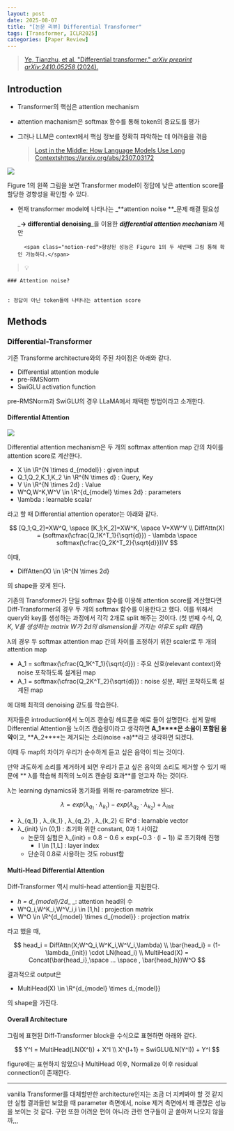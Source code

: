 ```yaml
---
layout: post
date: 2025-08-07
title: "[논문 리뷰] Differential Transformer"
tags: [Transformer, ICLR2025]
categories: [Paper Review]
---
```


> [Ye, Tianzhu, et al. "Differential transformer." ](https://arxiv.org/abs/2410.05258)[_arXiv preprint arXiv:2410.05258_](https://arxiv.org/abs/2410.05258)[ (2024).](https://arxiv.org/abs/2410.05258)



## Introduction

- Transformer의 핵심은 attention mechanism
- attention machanism은 softmax 함수를 통해 token의 중요도를 평가
- 그러나 LLM은 context에서 핵심 정보를 정확히 파악하는 데 어려움을 겪음

	> [Lost in the Middle: How Language Models Use Long Contextshttps://arxiv.org/abs/2307.03172](https://arxiv.org/abs/2307.03172)


![](https://prod-files-secure.s3.us-west-2.amazonaws.com/542b861c-36a8-4051-84e5-8804b6728dba/9083ea56-691a-4752-ae26-47f403431ac8/image.png?X-Amz-Algorithm=AWS4-HMAC-SHA256&X-Amz-Content-Sha256=UNSIGNED-PAYLOAD&X-Amz-Credential=ASIAZI2LB466RHOWXA46%2F20250811%2Fus-west-2%2Fs3%2Faws4_request&X-Amz-Date=20250811T230107Z&X-Amz-Expires=3600&X-Amz-Security-Token=IQoJb3JpZ2luX2VjEL7%2F%2F%2F%2F%2F%2F%2F%2F%2F%2FwEaCXVzLXdlc3QtMiJIMEYCIQD9%2Bhv3IN6TyhdkrOtn329hBTebKo%2ByggsXTjajenWWXgIhAKANwalTW2G0wsUYNYo22dTgZI%2Fufdq5GtdiCZ7Uyg7TKogECPf%2F%2F%2F%2F%2F%2F%2F%2F%2F%2FwEQABoMNjM3NDIzMTgzODA1IgywQnSLqP7KrOzwFuMq3AMfxujtxN8%2BMMEZYuCFnJfLAnV82TKODFrKdu0M0OxiHcdR9jITGwLTjvtCTAioylrf5KAOsWtvYyLAbTo%2BqAtOndMxDZhNYNT%2FpVO%2B%2FzAEBUkc04UTNoPA86xM0n7nhz73jck6zVhR2EVrdtqB0wW22pOCb8h43N0UsDkhT2XVUdREyJPmfAnS2RqV7RmWyNZVanId9m56Wghqyfds2xlcmPJWTQL%2FIH8UvvRQl9%2BOTGpcbafGrfFsAws9SArQn1mdZ2qnU97OppkFb3NUNZUi9vUIlONZ9rtMug9xKK9Kr%2FDN40dXgnZrX6GOTCCvW3wS0c%2F%2B05eS0Qs9V0xZCbBcJ6Sv%2FJC5BOd2PYK9LBBbL%2BmH2G7cql6kizKQ6aWC%2FzGABwmedMdtXmtsqr5h7efSUlQ8280QiS3oEFsqUtf7N0SP1elJqnmmHiBABkKLf9xPU0GyLhpwsWemN3nGhYNaffEFJ3beqU9S8%2FEvTnJmJKe0PgWvOnpo3JFDvqqYd769G026mawZ90z%2F%2FZtAaXHdaSMVG8P8DUuZJHOwPosGBV%2FZ1mjYIuwU5ue%2F0thVD5ywAfbxi%2FNbrYZ5zloRqrW2amke5dwToVA7yX4fW1ZdaFRpyqBu3DdNbe%2FSCjCfxenEBjqkARcu6JlbwT21I3Y84wOeV%2FNzQUQxam5Drnv5K2BQYt2mPHDJmfUmUA6ZS%2FJPseIZ6XwuTU75Vlc7rlGQqpwRbukW4QB%2FesnydENe1FS85jdZItubOOm%2BaHm9oHbWYeOjIlxWJOUYC7NKCv1azx8dQiSoDEw7AjJuM%2F%2FzsmUxiwe5%2FToPhQUd%2Bkdld%2BoEQo6kNspxweNWVTFtKk%2FLIT9RJJoo%2BloC&X-Amz-Signature=87c123090630e57fc6982e5f909311872862081d7ca5420ef0fac9aa8342d146&X-Amz-SignedHeaders=host&x-amz-checksum-mode=ENABLED&x-id=GetObject)


Figure 1의 왼쪽 그림을 보면 Transformer model이 정답에 낮은 attention score를 할당한 경향성을 확인할 수 있다.

- 현재 transformer model에 나타나는 _**attention noise **_문제 해결 필요성

	_**→ differential denoising**_을 이용한 _**differential attention mechanism**_ 제안


		<span class="notion-red">향상된 성능은 Figure 1의 두 세번째 그림 통해 확인 가능하다.</span>


> 💡 


	### Attention noise?


	: 정답이 아닌 token들에 나타나는 attention score



## Methods



### Differential-Transformer


기존 Transforme architecture와의 주된 차이점은 아래와 같다.

- Differential attention module
- pre-RMSNorm
- SwiGLU activation function

pre-RMSNorm과 SwiGLU의 경우 LLaMA에서 채택한 방법이라고 소개한다.



#### Differential Attention


![](https://prod-files-secure.s3.us-west-2.amazonaws.com/542b861c-36a8-4051-84e5-8804b6728dba/116d70b2-1963-4810-9167-f4c7d8a06e8f/image.png?X-Amz-Algorithm=AWS4-HMAC-SHA256&X-Amz-Content-Sha256=UNSIGNED-PAYLOAD&X-Amz-Credential=ASIAZI2LB466RHOWXA46%2F20250811%2Fus-west-2%2Fs3%2Faws4_request&X-Amz-Date=20250811T230107Z&X-Amz-Expires=3600&X-Amz-Security-Token=IQoJb3JpZ2luX2VjEL7%2F%2F%2F%2F%2F%2F%2F%2F%2F%2FwEaCXVzLXdlc3QtMiJIMEYCIQD9%2Bhv3IN6TyhdkrOtn329hBTebKo%2ByggsXTjajenWWXgIhAKANwalTW2G0wsUYNYo22dTgZI%2Fufdq5GtdiCZ7Uyg7TKogECPf%2F%2F%2F%2F%2F%2F%2F%2F%2F%2FwEQABoMNjM3NDIzMTgzODA1IgywQnSLqP7KrOzwFuMq3AMfxujtxN8%2BMMEZYuCFnJfLAnV82TKODFrKdu0M0OxiHcdR9jITGwLTjvtCTAioylrf5KAOsWtvYyLAbTo%2BqAtOndMxDZhNYNT%2FpVO%2B%2FzAEBUkc04UTNoPA86xM0n7nhz73jck6zVhR2EVrdtqB0wW22pOCb8h43N0UsDkhT2XVUdREyJPmfAnS2RqV7RmWyNZVanId9m56Wghqyfds2xlcmPJWTQL%2FIH8UvvRQl9%2BOTGpcbafGrfFsAws9SArQn1mdZ2qnU97OppkFb3NUNZUi9vUIlONZ9rtMug9xKK9Kr%2FDN40dXgnZrX6GOTCCvW3wS0c%2F%2B05eS0Qs9V0xZCbBcJ6Sv%2FJC5BOd2PYK9LBBbL%2BmH2G7cql6kizKQ6aWC%2FzGABwmedMdtXmtsqr5h7efSUlQ8280QiS3oEFsqUtf7N0SP1elJqnmmHiBABkKLf9xPU0GyLhpwsWemN3nGhYNaffEFJ3beqU9S8%2FEvTnJmJKe0PgWvOnpo3JFDvqqYd769G026mawZ90z%2F%2FZtAaXHdaSMVG8P8DUuZJHOwPosGBV%2FZ1mjYIuwU5ue%2F0thVD5ywAfbxi%2FNbrYZ5zloRqrW2amke5dwToVA7yX4fW1ZdaFRpyqBu3DdNbe%2FSCjCfxenEBjqkARcu6JlbwT21I3Y84wOeV%2FNzQUQxam5Drnv5K2BQYt2mPHDJmfUmUA6ZS%2FJPseIZ6XwuTU75Vlc7rlGQqpwRbukW4QB%2FesnydENe1FS85jdZItubOOm%2BaHm9oHbWYeOjIlxWJOUYC7NKCv1azx8dQiSoDEw7AjJuM%2F%2FzsmUxiwe5%2FToPhQUd%2Bkdld%2BoEQo6kNspxweNWVTFtKk%2FLIT9RJJoo%2BloC&X-Amz-Signature=afe9cf96c12531f0f55dde7769837ee0c31f08c2b95115bdc118fc926b6083b7&X-Amz-SignedHeaders=host&x-amz-checksum-mode=ENABLED&x-id=GetObject)


Differential attention mechanism은 두 개의 softmax attention map 간의 차이를 attention score로 계산한다.

- X \in \R^{N \times d\_{model}} : given input
- Q\_1,Q\_2,K\_1,K\_2 \in \R^{N \times d} : Query, Key
- V \in \R^{N \times 2d} : Value
- W^Q,W^K,W^V \in \R^{d\_{model} \times 2d} : parameters
- \lambda : learnable scalar

라고 할 때 Differential attention operator는 아래와 같다.


$$
[Q_1;Q_2]=XW^Q, \space [K_1;K_2]=XW^K, \space V=XW^V \\
DiffAttn(X) = (softmax(\cfrac{Q_1K^T_1}{\sqrt{d}}) - \lambda \space softmax(\cfrac{Q_2K^T_2}{\sqrt{d}}))V
$$


이때,

- DiffAtten(X) \in \R^{N \times 2d}

의 shape을 갖게 된다.


기존의 Transformer가 단일 softmax 함수를 이용해 attention score를 계산했다면 Diff-Transformer의 경우 두 개의 softmax 함수를 이용한다고 했다. 이를 위해서 query와 key를 생성하는 과정에서 각각 2개로 split 해주는 것이다. <span class="notion-red">(첫 번째 수식, </span><span class="notion-red">_Q, K, V를 생성하는 matrix W가 2d의 dismension을 가지는 이유도 split 때문_</span><span class="notion-red">)</span>


 λ의 경우 두 softmax attention map 간의 차이를 조정하기 위한 scaler로 두 개의 attention map

- A\_1 = softmax(\cfrac{Q\_1K^T\_1}{\sqrt{d}}) : 주요 신호(relevant context)와 noise 포착하도록 설계된 map
- A\_1 = softmax(\cfrac{Q\_2K^T\_2}{\sqrt{d}}) : noise 성분, 패턴 포착하도록 설계된 map 

에 대해 최적의 denoising 강도를 학습한다.


저자들은 introduction에서 노이즈 캔슬링 헤드폰을 예로 들어 설명한다. 쉽게 말해 Differential Attention을 노이즈 캔슬링이라고 생각하면 **A\_1****은 소음이 포함된 음악**이고, **A\_2****는 제거되는 소리(noise +a)**라고 생각하면 되겠다. 


이때 두 map의 차이가 우리가 순수하게 듣고 싶은 음악이 되는 것이다. 


만약 과도하게 소리를 제거하게 되면 우리가 듣고 싶은 음악의 소리도 제거할 수 있기 때문에 ** λ를 학습해 최적의 노이즈 캔슬링 효과**를 얻고자 하는 것이다.


λ는 learning dynamics와 동기화를 위해 re-parametrize 된다.


$$
\lambda = exp(\lambda_{q_1} \cdot \lambda_{k_1}) - exp(\lambda_{q_2} \cdot \lambda_{k_2}) + \lambda_{init}
$$

- λ\_{q\_1} , λ\_{k\_1} , λ\_{q\_2} , λ\_{k\_2} ∈ R^d : learnable vector
- λ\_{init} \in (0,1) : 초기화 위한 constant, 0과 1 사이값
	- 논문의 실험은 λ\_{init} = 0.8 − 0.6 × exp(−0.3 · (l − 1)) 로 초기화해 진행
		- l \in [1,L] : layer index
	- 단순히 0.8로 사용하는 것도 robust함


#### **Multi-Head Differential Attention**


Diff-Transformer 역시 multi-head attention을 지원한다.

- _h = d\_{model}/2d__ _: attention head의 수
- W^Q\_i,W^K\_i,W^V\_i,i \in [1,h] : projection matrix
- W^O \in \R^{d\_{model} \times d\_{model}} : projection matrix

라고 했을 때,


$$
head_i = DiffAttn(X;W^Q_i,W^K_i,W^V_i,\lambda) \\
\bar{head_i} = (1-\lambda_{init}) \cdot LN(head_i) \\
MultiHead(X) = Concat(\bar{head_i},\space ... \space , \bar{head_h})W^O
$$


결과적으로 output은

- MultiHead(X) \in \R^{d\_{model} \times d\_{model}}

의 shape을 가진다.



#### Overall Architecture


그림에 표현된 Diff-Transformer block을 수식으로 표현하면 아래와 같다.


$$
Y^l = MultiHead(LN(X^l)) + X^l \\
X^{l+1} = SwiGLU(LN(Y^l)) + Y^l
$$


figure에는 표현하지 않았으나 MultiHead 이후, Normalize 이후 residual connection이 존재한다.


---


vanilla Transformer를 대체할만한 architecture인지는 조금 더 지켜봐야 할 것 같지만 실험 결과들만 보았을 때 parameter 측면에서, noise 제거 측면에서 꽤 괜찮은 성능을 보이는 것 같다. 구현 또한 어려운 편이 아니라 관련 연구들이 곧 쏟아져 나오지 않을까,,,

